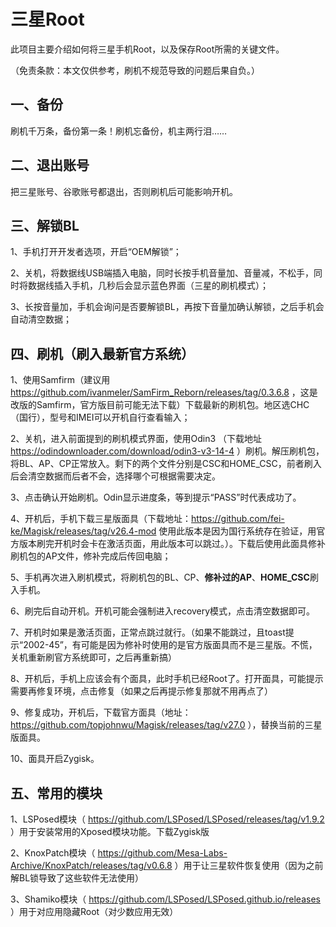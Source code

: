 # 三星Root

此项目主要介绍如何将三星手机Root，以及保存Root所需的关键文件。

（免责条款：本文仅供参考，刷机不规范导致的问题后果自负。）

## 一、备份

刷机千万条，备份第一条！刷机忘备份，机主两行泪……

## 二、退出账号

把三星账号、谷歌账号都退出，否则刷机后可能影响开机。

## 三、解锁BL

1、手机打开开发者选项，开启“OEM解锁”；

2、关机，将数据线USB端插入电脑，同时长按手机音量加、音量减，不松手，同时将数据线插入手机，几秒后会显示蓝色界面（三星的刷机模式）；

3、长按音量加，手机会询问是否要解锁BL，再按下音量加确认解锁，之后手机会自动清空数据；

## 四、刷机（刷入最新官方系统）

1、使用Samfirm（建议用 https://github.com/ivanmeler/SamFirm_Reborn/releases/tag/0.3.6.8 ，这是改版的Samfirm，官方版目前可能无法下载）下载最新的刷机包。地区选CHC（国行），型号和IMEI可以开机自行查看输入；

2、关机，进入前面提到的刷机模式界面，使用Odin3 （下载地址 https://odindownloader.com/download/odin3-v3-14-4 ）刷机。解压刷机包，将BL、AP、CP正常放入。剩下的两个文件分别是CSC和HOME_CSC，前者刷入后会清空数据而后者不会，选择哪个可根据需要决定。

3、点击确认开始刷机。Odin显示进度条，等到提示“PASS”时代表成功了。

4、开机后，手机下载三星版面具（下载地址：https://github.com/fei-ke/Magisk/releases/tag/v26.4-mod 使用此版本是因为国行系统存在验证，用官方版本刷完开机时会卡在激活页面，用此版本可以跳过。）。下载后使用此面具修补刷机包的AP文件，修补完成后传回电脑；

5、手机再次进入刷机模式，将刷机包的BL、CP、**修补过的AP**、**HOME_CSC**刷入手机。

6、刷完后自动开机。开机可能会强制进入recovery模式，点击清空数据即可。

7、开机时如果是激活页面，正常点跳过就行。（如果不能跳过，且toast提示“2002-45”，有可能是因为修补时使用的是官方版面具而不是三星版。不慌，关机重新刷官方系统即可，之后再重新搞）

8、开机后，手机上应该会有个面具，此时手机已经Root了。打开面具，可能提示需要再修复环境，点击修复（如果之后再提示修复那就不用再点了）

9、修复成功，开机后，下载官方面具（地址： https://github.com/topjohnwu/Magisk/releases/tag/v27.0 ），替换当前的三星版面具。

10、面具开启Zygisk。

## 五、常用的模块

1、LSPosed模块（ https://github.com/LSPosed/LSPosed/releases/tag/v1.9.2 ）用于安装常用的Xposed模块功能。下载Zygisk版

2、KnoxPatch模块（ https://github.com/Mesa-Labs-Archive/KnoxPatch/releases/tag/v0.6.8 ）用于让三星软件恢复使用（因为之前解BL锁导致了这些软件无法使用）

3、Shamiko模块（ https://github.com/LSPosed/LSPosed.github.io/releases ）用于对应用隐藏Root（对少数应用无效）